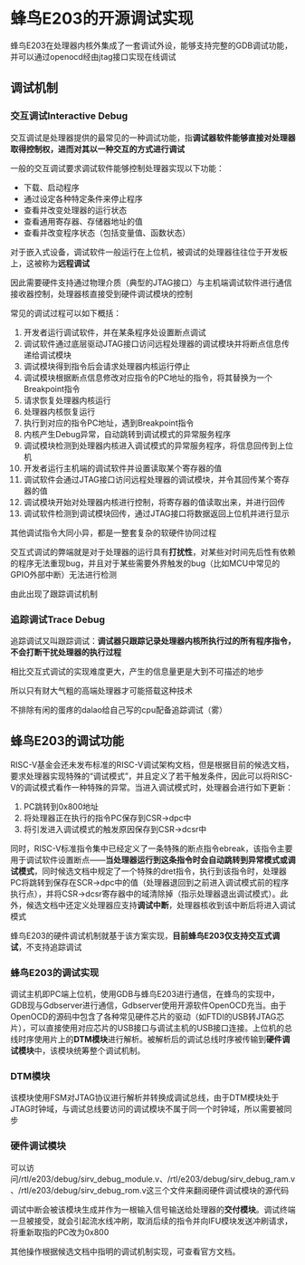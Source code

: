 # 蜂鸟E203的开源调试实现

蜂鸟E203在处理器内核外集成了一套调试外设，能够支持完整的GDB调试功能，并可以通过openocd经由jtag接口实现在线调试

## 调试机制

### 交互调试Interactive Debug

交互调试是处理器提供的最常见的一种调试功能，指**调试器软件能够直接对处理器取得控制权，进而对其以一种交互的方式进行调试**

一般的交互调试要求调试软件能够控制处理器实现以下功能：

* 下载、启动程序
* 通过设定各种特定条件来停止程序
* 查看并改变处理器的运行状态
* 查看通用寄存器、存储器地址的值
* 查看并改变程序状态（包括变量值、函数状态）

对于嵌入式设备，调试软件一般运行在上位机，被调试的处理器往往位于开发板上，这被称为**远程调试**

因此需要硬件支持通过物理介质（典型的JTAG接口）与主机端调试软件进行通信接收器控制，处理器核直接受到硬件调试模块的控制

常见的调试过程可以如下概括：

1. 开发者运行调试软件，并在某条程序处设置断点调试
2. 调试软件通过底层驱动JTAG接口访问远程处理器的调试模块并将断点信息传递给调试模块
3. 调试模块得到指令后会请求处理器内核运行停止
4. 调试模块根据断点信息修改对应指令的PC地址的指令，将其替换为一个Breakpoint指令
5. 请求恢复处理器内核运行
6. 处理器内核恢复运行
7. 执行到对应的指令PC地址，遇到Breakpoint指令
8. 内核产生Debug异常，自动跳转到调试模式的异常服务程序
9. 调试模块检测到处理器内核进入调试模式的异常服务程序，将信息回传到上位机
10. 开发者运行主机端的调试软件并设置读取某个寄存器的值
11. 调试软件会通过JTAG接口访问远程处理器的调试模块，并令其回传某个寄存器的值
12. 调试模块开始对处理器内核进行控制，将寄存器的值读取出来，并进行回传
13. 调试软件检测到调试模块回传，通过JTAG接口将数据返回上位机并进行显示

其他调试指令大同小异，都是一整套复杂的软硬件协同过程

交互式调试的弊端就是对于处理器的运行具有**打扰性**，对某些对时间先后性有依赖的程序无法重现bug，并且对于某些需要外界触发的bug（比如MCU中常见的GPIO外部中断）无法进行检测

由此出现了跟踪调试机制

### 追踪调试Trace Debug

追踪调试又叫跟踪调试：**调试器只跟踪记录处理器内核所执行过的所有程序指令，不会打断干扰处理器的执行过程**

相比交互式调试的实现难度更大，产生的信息量更是大到不可描述的地步

所以只有财大气粗的高端处理器才可能搭载这种技术

不排除有闲的蛋疼的dalao给自己写的cpu配备追踪调试（雾）

## 蜂鸟E203的调试功能

RISC-V基金会还未发布标准的RISC-V调试架构文档，但是根据目前的候选文档，要求处理器实现特殊的“调试模式”，并且定义了若干触发条件，因此可以将RISC-V的调试模式看作一种特殊的异常。当进入调试模式时，处理器会进行如下更新：

1. PC跳转到0x800地址
2. 将处理器正在执行的指令PC保存到CSR->dpc中
3. 将引发进入调试模式的触发原因保存到CSR->dcsr中

同时，RISC-V标准指令集中已经定义了一条特殊的断点指令ebreak，该指令主要用于调试软件设置断点——**当处理器运行到这条指令时会自动跳转到异常模式或调试模式**，同时候选文档中规定了一个特殊的dret指令，执行到该指令时，处理器PC将跳转到保存在SCR->dpc中的值（处理器退回到之前进入调试模式前的程序执行点），并将CSR->dcsr寄存器中的域清除掉（指示处理器退出调试模式）。此外，候选文档中还定义处理器应支持**调试中断**，处理器核收到该中断后将进入调试模式

蜂鸟E203的硬件调试机制就基于该方案实现，**目前蜂鸟E203仅支持交互式调试**，不支持追踪调试

### 蜂鸟E203的调试实现

调试主机即PC端上位机，使用GDB与蜂鸟E203进行通信，在蜂鸟的实现中，GDB现与Gdbserver进行通信，Gdbserver使用开源软件OpenOCD充当。由于OpenOCD的源码中包含了各种常见硬件芯片的驱动（如FTDI的USB转JTAG芯片），可以直接使用对应芯片的USB接口与调试主机的USB接口连接。上位机的总线时序使用片上的**DTM模块**进行解析。被解析后的调试总线时序被传输到**硬件调试模块**中，该模块统筹整个调试机制。

### DTM模块

该模块使用FSM对JTAG协议进行解析并转换成调试总线，由于DTM模块处于JTAG时钟域，与调试总线要访问的调试模块不属于同一个时钟域，所以需要被同步

### 硬件调试模块

可以访问/rtl/e203/debug/sirv_debug_module.v、/rtl/e203/debug/sirv_debug_ram.v、/rtl/e203/debug/sirv_debug_rom.v这三个文件来翻阅硬件调试模块的源代码

调试中断会被该模块生成并作为一根输入信号输送给处理器的**交付模块**。调试终端一旦被接受，就会引起流水线冲刷，取消后续的指令并向IFU模块发送冲刷请求，将重新取指的PC改为0x800

其他操作根据候选文档中指明的调试机制实现，可查看官方文档。